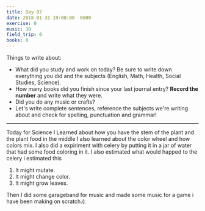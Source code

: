 ```yaml
---
title: Day 97
date: 2018-01-31 19:00:00 -0000
exercise: 0
music: 30
field_trip: 0
books: 0
---
```

Things to write about:

* What did you study and work on today? Be sure to write down everything you did and the subjects (English, Math, Health, Social Studies, Science).
* How many books did you finish since your last journal entry? **Record the number** and write what they were.
* Did you do any music or crafts?
* Let's write complete sentences, reference the subjects we're writing about and check for spelling, punctuation and grammar!

***

Today for Science I Learned about how you have the stem of the plant and the plant food in the middle I also learned about the color wheel and how colors mix. I also did a expiriment with celery by putting it in a jar of water that had some food coloring in it. I also estimated what would happed to the celery i estimated this

1. It might mutate.
2. It might change color.
3. It might grow leaves.

Then I did some garageband for music and made some music for a game i have been making on scratch.(:
